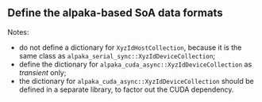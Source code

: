 ## Define the alpaka-based SoA data formats

Notes:
  - do not define a dictionary for `XyzIdHostCollection`, because it is the
    same class as `alpaka_serial_sync::XyzIdDeviceCollection`;
  - define the dictionary for `alpaka_cuda_async::XyzIdDeviceCollection` as
    _transient_ only;
  - the dictionary for `alpaka_cuda_async::XyzIdDeviceCollection` should be
    defined in a separate library, to factor out the CUDA dependency.
